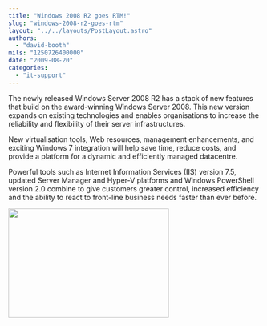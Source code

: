 ```yaml
---
title: "Windows 2008 R2 goes RTM!"
slug: "windows-2008-r2-goes-rtm"
layout: "../../layouts/PostLayout.astro"
authors: 
  - "david-booth"
mils: "1250726400000"
date: "2009-08-20"
categories: 
  - "it-support"
---
```


The newly released Windows Server 2008 R2 has a stack of new features that build on the award-winning Windows Server 2008. This new version expands on existing technologies and enables organisations to increase the reliability and flexibility of their server infrastructures.

New virtualisation tools, Web resources, management enhancements, and exciting Windows 7 integration will help save time, reduce costs, and provide a platform for a dynamic and efficiently managed datacentre.

Powerful tools such as Internet Information Services (IIS) version 7.5, updated Server Manager and Hyper-V platforms and Windows PowerShell version 2.0 combine to give customers greater control, increased efficiency and the ability to react to front-line business needs faster than ever before.

<img src="/images/windows-2008-r2-logo.jpg" width=320 height=218  >
